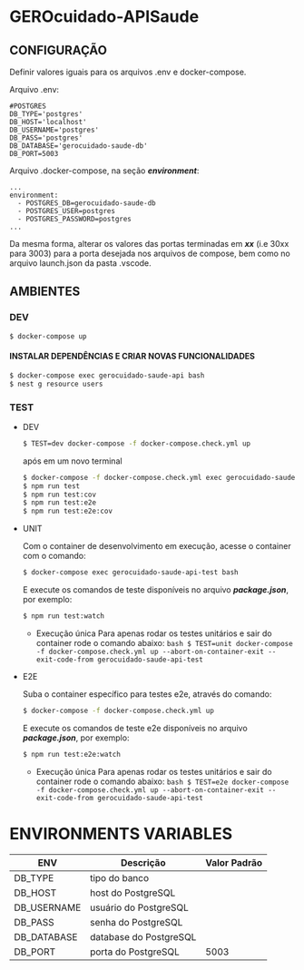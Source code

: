 # GEROcuidado-APISaude

## CONFIGURAÇÃO

Definir valores iguais para os arquivos .env e docker-compose.

Arquivo .env:

    #POSTGRES
    DB_TYPE='postgres'
    DB_HOST='localhost'
    DB_USERNAME='postgres'
    DB_PASS='postgres'
    DB_DATABASE='gerocuidado-saude-db'
    DB_PORT=5003

Arquivo .docker-compose, na seção **_environment_**:

    ...
    environment:
      - POSTGRES_DB=gerocuidado-saude-db
      - POSTGRES_USER=postgres
      - POSTGRES_PASSWORD=postgres
    ...

Da mesma forma, alterar os valores das portas terminadas em **_xx_** (i.e 30xx para 3003) para a porta desejada nos arquivos de compose, bem como no arquivo launch.json da pasta .vscode.

## AMBIENTES

### DEV

    $ docker-compose up

#### INSTALAR DEPENDÊNCIAS E CRIAR NOVAS FUNCIONALIDADES

```bash
$ docker-compose exec gerocuidado-saude-api bash
$ nest g resource users
```

### TEST

- DEV

  ```bash
  $ TEST=dev docker-compose -f docker-compose.check.yml up
  ```

  após em um novo terminal

  ```bash
  $ docker-compose -f docker-compose.check.yml exec gerocuidado-saude-api-test bash
  $ npm run test
  $ npm run test:cov
  $ npm run test:e2e
  $ npm run test:e2e:cov
  ```

- UNIT

  Com o container de desenvolvimento em execução, acesse o container com o comando:

  ```bash
  $ docker-compose exec gerocuidado-saude-api-test bash
  ```

  E execute os comandos de teste disponíveis no arquivo **_package.json_**, por exemplo:

  ```bash
  $ npm run test:watch
  ```

  - Execução única
    Para apenas rodar os testes unitários e sair do container rode o comando abaixo:
    `bash $ TEST=unit docker-compose -f docker-compose.check.yml up --abort-on-container-exit --exit-code-from gerocuidado-saude-api-test `

- E2E

  Suba o container específico para testes e2e, através do comando:

  ```bash
  $ docker-compose -f docker-compose.check.yml up
  ```

  E execute os comandos de teste e2e disponíveis no arquivo **_package.json_**, por exemplo:

  ```bash
  $ npm run test:e2e:watch
  ```

  - Execução única
    Para apenas rodar os testes unitários e sair do container rode o comando abaixo:
    `bash $ TEST=e2e docker-compose -f docker-compose.check.yml up --abort-on-container-exit --exit-code-from gerocuidado-saude-api-test `

# ENVIRONMENTS VARIABLES

| ENV         | Descrição              | Valor Padrão |
| ----------- | ---------------------- | ------------ |
| DB_TYPE     | tipo do banco          |              |
| DB_HOST     | host do PostgreSQL     |              |
| DB_USERNAME | usuário do PostgreSQL  |              |
| DB_PASS     | senha do PostgreSQL    |              |
| DB_DATABASE | database do PostgreSQL |              |
| DB_PORT     | porta do PostgreSQL    | 5003         |
